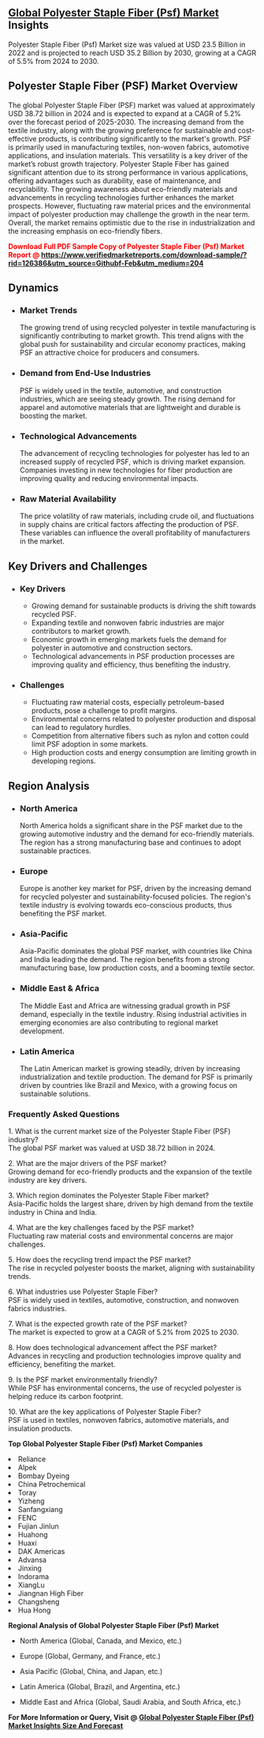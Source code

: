 <h2><a href="https://www.verifiedmarketreports.com/download-sample/?rid=126386&amp;utm_source=Githubf&amp;utm_medium=204" target="_blank">Global Polyester Staple Fiber (Psf) Market</a> Insights</h2><p>Polyester Staple Fiber (Psf) Market size was valued at USD 23.5 Billion in 2022 and is projected to reach USD 35.2 Billion by 2030, growing at a CAGR of 5.5% from 2024 to 2030.</p><p> <h2>Polyester Staple Fiber (PSF) Market Overview</h2> <p>The global Polyester Staple Fiber (PSF) market was valued at approximately USD 38.72 billion in 2024 and is expected to expand at a CAGR of 5.2% over the forecast period of 2025-2030. The increasing demand from the textile industry, along with the growing preference for sustainable and cost-effective products, is contributing significantly to the market's growth. PSF is primarily used in manufacturing textiles, non-woven fabrics, automotive applications, and insulation materials. This versatility is a key driver of the market’s robust growth trajectory. Polyester Staple Fiber has gained significant attention due to its strong performance in various applications, offering advantages such as durability, ease of maintenance, and recyclability. The growing awareness about eco-friendly materials and advancements in recycling technologies further enhances the market prospects. However, fluctuating raw material prices and the environmental impact of polyester production may challenge the growth in the near term. Overall, the market remains optimistic due to the rise in industrialization and the increasing emphasis on eco-friendly fibers. </p> <p><strong><p><span class=""><span style="color: #ff0000;"><strong>Download Full PDF Sample Copy of Polyester Staple Fiber (Psf) Market Report</strong> @ </span><a href="https://www.verifiedmarketreports.com/download-sample/?rid=126386&amp;utm_source=Githubf-Feb&amp;utm_medium=204" target="_blank">https://www.verifiedmarketreports.com/download-sample/?rid=126386&amp;utm_source=Githubf-Feb&amp;utm_medium=204</a></span></p></strong></p> <h2>Dynamics</h2> <ul> <li><h3>Market Trends</h3> The growing trend of using recycled polyester in textile manufacturing is significantly contributing to market growth. This trend aligns with the global push for sustainability and circular economy practices, making PSF an attractive choice for producers and consumers. </li> <li><h3>Demand from End-Use Industries</h3> PSF is widely used in the textile, automotive, and construction industries, which are seeing steady growth. The rising demand for apparel and automotive materials that are lightweight and durable is boosting the market. </li> <li><h3>Technological Advancements</h3> The advancement of recycling technologies for polyester has led to an increased supply of recycled PSF, which is driving market expansion. Companies investing in new technologies for fiber production are improving quality and reducing environmental impacts. </li> <li><h3>Raw Material Availability</h3> The price volatility of raw materials, including crude oil, and fluctuations in supply chains are critical factors affecting the production of PSF. These variables can influence the overall profitability of manufacturers in the market. </li> </ul> <h2>Key Drivers and Challenges</h2> <ul> <li><h3>Key Drivers</h3> <ul> <li>Growing demand for sustainable products is driving the shift towards recycled PSF.</li> <li>Expanding textile and nonwoven fabric industries are major contributors to market growth.</li> <li>Economic growth in emerging markets fuels the demand for polyester in automotive and construction sectors.</li> <li>Technological advancements in PSF production processes are improving quality and efficiency, thus benefiting the industry.</li> </ul> </li> <li><h3>Challenges</h3> <ul> <li>Fluctuating raw material costs, especially petroleum-based products, pose a challenge to profit margins.</li> <li>Environmental concerns related to polyester production and disposal can lead to regulatory hurdles.</li> <li>Competition from alternative fibers such as nylon and cotton could limit PSF adoption in some markets.</li> <li>High production costs and energy consumption are limiting growth in developing regions.</li> </ul> </li> </ul> <h2>Region Analysis</h2> <ul> <li><h3>North America</h3> North America holds a significant share in the PSF market due to the growing automotive industry and the demand for eco-friendly materials. The region has a strong manufacturing base and continues to adopt sustainable practices. </li> <li><h3>Europe</h3> Europe is another key market for PSF, driven by the increasing demand for recycled polyester and sustainability-focused policies. The region's textile industry is evolving towards eco-conscious products, thus benefiting the PSF market. </li> <li><h3>Asia-Pacific</h3> Asia-Pacific dominates the global PSF market, with countries like China and India leading the demand. The region benefits from a strong manufacturing base, low production costs, and a booming textile sector. </li> <li><h3>Middle East & Africa</h3> The Middle East and Africa are witnessing gradual growth in PSF demand, especially in the textile industry. Rising industrial activities in emerging economies are also contributing to regional market development. </li> <li><h3>Latin America</h3> The Latin American market is growing steadily, driven by increasing industrialization and textile production. The demand for PSF is primarily driven by countries like Brazil and Mexico, with a growing focus on sustainable solutions. </li> </ul> <h3>Frequently Asked Questions</h3> <p>1. What is the current market size of the Polyester Staple Fiber (PSF) industry? <br> The global PSF market was valued at USD 38.72 billion in 2024.</p> <p>2. What are the major drivers of the PSF market? <br> Growing demand for eco-friendly products and the expansion of the textile industry are key drivers.</p> <p>3. Which region dominates the Polyester Staple Fiber market? <br> Asia-Pacific holds the largest share, driven by high demand from the textile industry in China and India.</p> <p>4. What are the key challenges faced by the PSF market? <br> Fluctuating raw material costs and environmental concerns are major challenges.</p> <p>5. How does the recycling trend impact the PSF market? <br> The rise in recycled polyester boosts the market, aligning with sustainability trends.</p> <p>6. What industries use Polyester Staple Fiber? <br> PSF is widely used in textiles, automotive, construction, and nonwoven fabrics industries.</p> <p>7. What is the expected growth rate of the PSF market? <br> The market is expected to grow at a CAGR of 5.2% from 2025 to 2030.</p> <p>8. How does technological advancement affect the PSF market? <br> Advances in recycling and production technologies improve quality and efficiency, benefiting the market.</p> <p>9. Is the PSF market environmentally friendly? <br> While PSF has environmental concerns, the use of recycled polyester is helping reduce its carbon footprint.</p> <p>10. What are the key applications of Polyester Staple Fiber? <br> PSF is used in textiles, nonwoven fabrics, automotive materials, and insulation products.</p> </p><p><strong>Top Global Polyester Staple Fiber (Psf) Market Companies</strong></p><div data-test-id=""><p><li>Reliance</li><li> Alpek</li><li> Bombay Dyeing</li><li> China Petrochemical</li><li> Toray</li><li> Yizheng</li><li> Sanfangxiang</li><li> FENC</li><li> Fujian Jinlun</li><li> Huahong</li><li> Huaxi</li><li> DAK Americas</li><li> Advansa</li><li> Jinxing</li><li> Indorama</li><li> XiangLu</li><li> Jiangnan High Fiber</li><li> Changsheng</li><li> Hua Hong</li></p><div><strong>Regional Analysis of&nbsp;Global Polyester Staple Fiber (Psf) Market</strong></div><ul><li dir="ltr"><p dir="ltr">North America&nbsp;(Global, Canada, and Mexico, etc.)</p></li><li dir="ltr"><p dir="ltr">Europe (Global, Germany, and France, etc.)</p></li><li dir="ltr"><p dir="ltr">Asia Pacific&nbsp;(Global, China, and Japan, etc.)</p></li><li dir="ltr"><p dir="ltr">Latin America&nbsp;(Global, Brazil, and Argentina, etc.)</p></li><li dir="ltr">Middle East and Africa&nbsp;(Global, Saudi Arabia, and South Africa, etc.)</li></ul><p><strong>For More Information or Query, Visit @&nbsp;</strong><strong><a href="https://www.verifiedmarketreports.com/product/global-polyester-staple-fiber-psf-market-report-2019-competitive-landscape-trends-and-opportunities/?utm_source=Githubf&amp;utm_medium=204" target="_blank">Global Polyester Staple Fiber (Psf) Market Insights Size And Forecast</a></strong></p></div>
